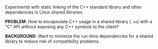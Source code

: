 Experiments with static linking of the C++ standard library and other dependencies in Linux shared libraries.

**PROBLEM**: How to encapsulate C++ usage in a shared library (`.so`) with a "C" API without exposing any C++ symbols to the client?

**BACKGROUND**: Want to minimize the run-time dependencies for a shared library to reduce risk of compatibility problems.
